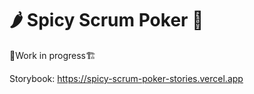 # 🌶️ Spicy Scrum Poker 🎴

🚧Work in progress🏗️

Storybook: <https://spicy-scrum-poker-stories.vercel.app>
